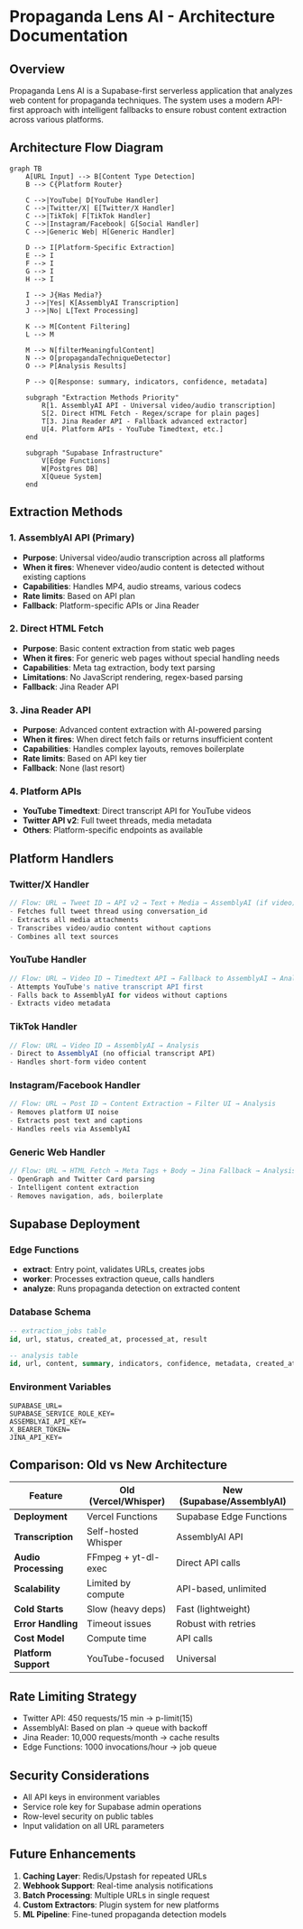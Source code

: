 # Propaganda Lens AI - Architecture Documentation

## Overview

Propaganda Lens AI is a Supabase-first serverless application that analyzes web content for propaganda techniques. The system uses a modern API-first approach with intelligent fallbacks to ensure robust content extraction across various platforms.

## Architecture Flow Diagram

```mermaid
graph TB
    A[URL Input] --> B[Content Type Detection]
    B --> C{Platform Router}
    
    C -->|YouTube| D[YouTube Handler]
    C -->|Twitter/X| E[Twitter/X Handler]
    C -->|TikTok| F[TikTok Handler]
    C -->|Instagram/Facebook| G[Social Handler]
    C -->|Generic Web| H[Generic Handler]
    
    D --> I[Platform-Specific Extraction]
    E --> I
    F --> I
    G --> I
    H --> I
    
    I --> J{Has Media?}
    J -->|Yes| K[AssemblyAI Transcription]
    J -->|No| L[Text Processing]
    
    K --> M[Content Filtering]
    L --> M
    
    M --> N[filterMeaningfulContent]
    N --> O[propagandaTechniqueDetector]
    O --> P[Analysis Results]
    
    P --> Q[Response: summary, indicators, confidence, metadata]
    
    subgraph "Extraction Methods Priority"
        R[1. AssemblyAI API - Universal video/audio transcription]
        S[2. Direct HTML Fetch - Regex/scrape for plain pages]
        T[3. Jina Reader API - Fallback advanced extractor]
        U[4. Platform APIs - YouTube Timedtext, etc.]
    end
    
    subgraph "Supabase Infrastructure"
        V[Edge Functions]
        W[Postgres DB]
        X[Queue System]
    end
```

## Extraction Methods

### 1. AssemblyAI API (Primary)
- **Purpose**: Universal video/audio transcription across all platforms
- **When it fires**: Whenever video/audio content is detected without existing captions
- **Capabilities**: Handles MP4, audio streams, various codecs
- **Rate limits**: Based on API plan
- **Fallback**: Platform-specific APIs or Jina Reader

### 2. Direct HTML Fetch
- **Purpose**: Basic content extraction from static web pages
- **When it fires**: For generic web pages without special handling needs
- **Capabilities**: Meta tag extraction, body text parsing
- **Limitations**: No JavaScript rendering, regex-based parsing
- **Fallback**: Jina Reader API

### 3. Jina Reader API
- **Purpose**: Advanced content extraction with AI-powered parsing
- **When it fires**: When direct fetch fails or returns insufficient content
- **Capabilities**: Handles complex layouts, removes boilerplate
- **Rate limits**: Based on API key tier
- **Fallback**: None (last resort)

### 4. Platform APIs
- **YouTube Timedtext**: Direct transcript API for YouTube videos
- **Twitter API v2**: Full tweet threads, media metadata
- **Others**: Platform-specific endpoints as available

## Platform Handlers

### Twitter/X Handler
```typescript
// Flow: URL → Tweet ID → API v2 → Text + Media → AssemblyAI (if video) → Analysis
- Fetches full tweet thread using conversation_id
- Extracts all media attachments
- Transcribes video/audio content without captions
- Combines all text sources
```

### YouTube Handler
```typescript
// Flow: URL → Video ID → Timedtext API → Fallback to AssemblyAI → Analysis
- Attempts YouTube's native transcript API first
- Falls back to AssemblyAI for videos without captions
- Extracts video metadata
```

### TikTok Handler
```typescript
// Flow: URL → Video ID → AssemblyAI → Analysis
- Direct to AssemblyAI (no official transcript API)
- Handles short-form video content
```

### Instagram/Facebook Handler
```typescript
// Flow: URL → Post ID → Content Extraction → Filter UI → Analysis
- Removes platform UI noise
- Extracts post text and captions
- Handles reels via AssemblyAI
```

### Generic Web Handler
```typescript
// Flow: URL → HTML Fetch → Meta Tags + Body → Jina Fallback → Analysis
- OpenGraph and Twitter Card parsing
- Intelligent content extraction
- Removes navigation, ads, boilerplate
```

## Supabase Deployment

### Edge Functions
- **extract**: Entry point, validates URLs, creates jobs
- **worker**: Processes extraction queue, calls handlers
- **analyze**: Runs propaganda detection on extracted content

### Database Schema
```sql
-- extraction_jobs table
id, url, status, created_at, processed_at, result

-- analysis table  
id, url, content, summary, indicators, confidence, metadata, created_at
```

### Environment Variables
```env
SUPABASE_URL=
SUPABASE_SERVICE_ROLE_KEY=
ASSEMBLYAI_API_KEY=
X_BEARER_TOKEN=
JINA_API_KEY=
```

## Comparison: Old vs New Architecture

| Feature | Old (Vercel/Whisper) | New (Supabase/AssemblyAI) |
|---------|---------------------|---------------------------|
| **Deployment** | Vercel Functions | Supabase Edge Functions |
| **Transcription** | Self-hosted Whisper | AssemblyAI API |
| **Audio Processing** | FFmpeg + yt-dl-exec | Direct API calls |
| **Scalability** | Limited by compute | API-based, unlimited |
| **Cold Starts** | Slow (heavy deps) | Fast (lightweight) |
| **Error Handling** | Timeout issues | Robust with retries |
| **Cost Model** | Compute time | API calls |
| **Platform Support** | YouTube-focused | Universal |

## Rate Limiting Strategy

- Twitter API: 450 requests/15 min → p-limit(15)
- AssemblyAI: Based on plan → queue with backoff
- Jina Reader: 10,000 requests/month → cache results
- Edge Functions: 1000 invocations/hour → job queue

## Security Considerations

- All API keys in environment variables
- Service role key for Supabase admin operations
- Row-level security on public tables
- Input validation on all URL parameters

## Future Enhancements

1. **Caching Layer**: Redis/Upstash for repeated URLs
2. **Webhook Support**: Real-time analysis notifications  
3. **Batch Processing**: Multiple URLs in single request
4. **Custom Extractors**: Plugin system for new platforms
5. **ML Pipeline**: Fine-tuned propaganda detection models